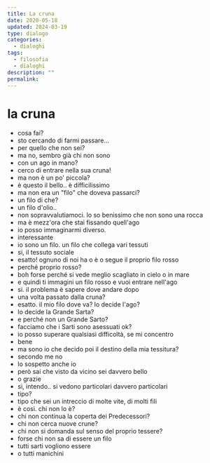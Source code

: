 ```yaml
---
title: La cruna
date: 2020-05-18
updated: 2024-03-19
type: dialogo
categories:
  - dialoghi
tags:
  - filosofia
  - dialoghi
description: ""
permalink: 
---
```

# la cruna

- cosa fai?
- sto cercando di farmi passare...
- per quello che non sei?
- ma no, sembro già chi non sono
- con un ago in mano?
- cerco di entrare nella sua cruna!
- ma non è un po' piccola?
- è questo il bello.. è difficilissimo
- ma non era un "filo" che doveva passarci?
- un filo di che?
- un filo d'olio..
- non sopravvalutiamoci. lo so benissimo che non sono una rocca
- ma è mezz'ora che stai fissando quell'ago
- io posso immaginarmi diverso.
- interessante
- io sono un filo. un filo che collega vari tessuti
- si, il tessuto sociale
- esatto! ognuno di noi ha o è o segue il proprio filo rosso
- perché proprio rosso?
- boh forse perché si vede meglio scagliato in cielo o in mare
- e quindi ti immagini un filo rosso e vuoi entrare nell'ago
- si. il problema è sapere dove andare dopo
- una volta passato dalla cruna?
- esatto. il mio filo dove va? lo decide l'ago?
- lo decide la Grande Sarta?
- e perché non un Grande Sarto?
- facciamo che i Sarti sono asessuati ok?
- io posso superare qualsiasi difficoltà, se mi concentro
- bene
- ma sono io che decido poi il destino della mia tessitura?
- secondo me no
- lo sospetto anche io
- però sai che visto da vicino sei davvero bello
- o grazie
- si, intendo.. si vedono particolari davvero particolari
- tipo?
- tipo che sei un intreccio di molte vite, di molti fili
- è così. chi non lo è?
- chi non continua la coperta dei Predecessori?
- chi non cerca nuove crune?
- chi non si domanda sul senso del proprio tessere?
- forse chi non sa di essere un filo
- tutti sarti vogliono essere
- o tutti manichini
